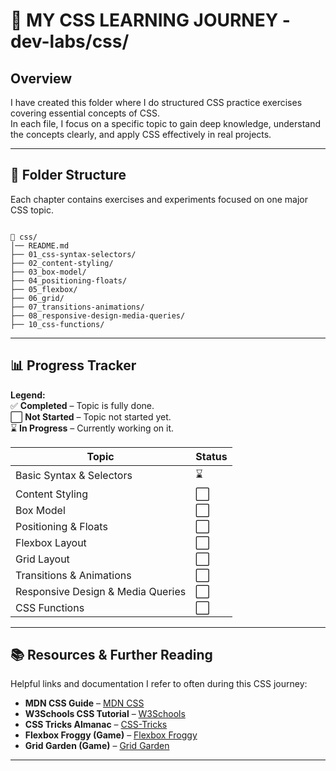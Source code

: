 # 🎨 MY CSS LEARNING JOURNEY - dev-labs/css/

## Overview

I have created this folder where I do structured CSS practice exercises covering essential concepts of CSS.  
In each file, I focus on a specific topic to gain deep knowledge, understand the concepts clearly, and apply CSS effectively in real projects.

---

## 📂 Folder Structure

Each chapter contains exercises and experiments focused on one major CSS topic.

```

📂 css/
│── README.md
├── 01_css-syntax-selectors/
├── 02_content-styling/
├── 03_box-model/
├── 04_positioning-floats/
├── 05_flexbox/
├── 06_grid/
├── 07_transitions-animations/
├── 08_responsive-design-media-queries/
├── 10_css-functions/
```

---

## 📊 Progress Tracker

**Legend:**  
✅ **Completed** – Topic is fully done.  
⬜ **Not Started** – Topic not started yet.  
⌛ **In Progress** – Currently working on it.

| Topic                              | Status |
| ---------------------------------- | ------ |
| Basic Syntax & Selectors             | ⌛     |
| Content Styling                       | ⬜     |
| Box Model                          | ⬜     |
| Positioning & Floats                        | ⬜     |
| Flexbox Layout                     | ⬜     |
| Grid Layout                        | ⬜     |
| Transitions & Animations          | ⬜     |
| Responsive Design & Media Queries | ⬜     |
| CSS Functions                | ⬜     |
---

## 📚 Resources & Further Reading

Helpful links and documentation I refer to often during this CSS journey:

- **MDN CSS Guide** – [MDN CSS](https://developer.mozilla.org/en-US/docs/Web/CSS)  
- **W3Schools CSS Tutorial** – [W3Schools](https://www.w3schools.com/css/)  
- **CSS Tricks Almanac** – [CSS-Tricks](https://css-tricks.com/almanac/)  
- **Flexbox Froggy (Game)** – [Flexbox Froggy](https://flexboxfroggy.com/)  
- **Grid Garden (Game)** – [Grid Garden](https://cssgridgarden.com/)  
---